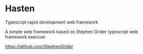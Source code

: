 # Hasten
Typescript rapid development web framework

A simple web framework based on Stephen Grider typescript web framework exercise.

https://github.com/StephenGrider